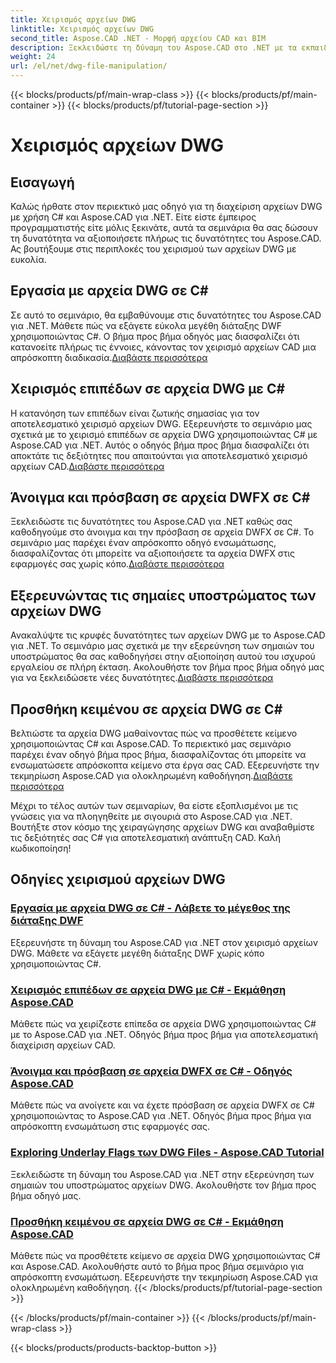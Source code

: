 ```yaml
---
title: Χειρισμός αρχείων DWG
linktitle: Χειρισμός αρχείων DWG
second_title: Aspose.CAD .NET - Μορφή αρχείου CAD και BIM
description: Ξεκλειδώστε τη δύναμη του Aspose.CAD στο .NET με τα εκπαιδευτικά μας προγράμματα DWG. Master C# για αποτελεσματικό χειρισμό CAD, εξαγωγή μεγεθών διάταξης DWF απρόσκοπτα.
weight: 24
url: /el/net/dwg-file-manipulation/
---
```


{{< blocks/products/pf/main-wrap-class >}}
{{< blocks/products/pf/main-container >}}
{{< blocks/products/pf/tutorial-page-section >}}

# Χειρισμός αρχείων DWG


## Εισαγωγή

Καλώς ήρθατε στον περιεκτικό μας οδηγό για τη διαχείριση αρχείων DWG με χρήση C# και Aspose.CAD για .NET. Είτε είστε έμπειρος προγραμματιστής είτε μόλις ξεκινάτε, αυτά τα σεμινάρια θα σας δώσουν τη δυνατότητα να αξιοποιήσετε πλήρως τις δυνατότητες του Aspose.CAD. Ας βουτήξουμε στις περιπλοκές του χειρισμού των αρχείων DWG με ευκολία.

## Εργασία με αρχεία DWG σε C#
 Σε αυτό το σεμινάριο, θα εμβαθύνουμε στις δυνατότητες του Aspose.CAD για .NET. Μάθετε πώς να εξάγετε εύκολα μεγέθη διάταξης DWF χρησιμοποιώντας C#. Ο βήμα προς βήμα οδηγός μας διασφαλίζει ότι κατανοείτε πλήρως τις έννοιες, κάνοντας τον χειρισμό αρχείων CAD μια απρόσκοπτη διαδικασία.[Διαβάστε περισσότερα](./get-size-of-dwf-layout/)

## Χειρισμός επιπέδων σε αρχεία DWG με C#
Η κατανόηση των επιπέδων είναι ζωτικής σημασίας για τον αποτελεσματικό χειρισμό αρχείων DWG. Εξερευνήστε το σεμινάριο μας σχετικά με το χειρισμό επιπέδων σε αρχεία DWG χρησιμοποιώντας C# με Aspose.CAD για .NET. Αυτός ο οδηγός βήμα προς βήμα διασφαλίζει ότι αποκτάτε τις δεξιότητες που απαιτούνται για αποτελεσματικό χειρισμό αρχείων CAD.[Διαβάστε περισσότερα](./support-of-layers/)

## Άνοιγμα και πρόσβαση σε αρχεία DWFX σε C#
 Ξεκλειδώστε τις δυνατότητες του Aspose.CAD για .NET καθώς σας καθοδηγούμε στο άνοιγμα και την πρόσβαση σε αρχεία DWFX σε C#. Το σεμινάριο μας παρέχει έναν απρόσκοπτο οδηγό ενσωμάτωσης, διασφαλίζοντας ότι μπορείτε να αξιοποιήσετε τα αρχεία DWFX στις εφαρμογές σας χωρίς κόπο.[Διαβάστε περισσότερα](./opening-and-accessing-dwfx-files/)

## Εξερευνώντας τις σημαίες υποστρώματος των αρχείων DWG
 Ανακαλύψτε τις κρυφές δυνατότητες των αρχείων DWG με το Aspose.CAD για .NET. Το σεμινάριο μας σχετικά με την εξερεύνηση των σημαιών του υποστρώματος θα σας καθοδηγήσει στην αξιοποίηση αυτού του ισχυρού εργαλείου σε πλήρη έκταση. Ακολουθήστε τον βήμα προς βήμα οδηγό μας για να ξεκλειδώσετε νέες δυνατότητες.[Διαβάστε περισσότερα](./exploring-underlay-flags-of-dwg/)

## Προσθήκη κειμένου σε αρχεία DWG σε C# 
Βελτιώστε τα αρχεία DWG μαθαίνοντας πώς να προσθέτετε κείμενο χρησιμοποιώντας C# και Aspose.CAD. Το περιεκτικό μας σεμινάριο παρέχει έναν οδηγό βήμα προς βήμα, διασφαλίζοντας ότι μπορείτε να ενσωματώσετε απρόσκοπτα κείμενο στα έργα σας CAD. Εξερευνήστε την τεκμηρίωση Aspose.CAD για ολοκληρωμένη καθοδήγηση.[Διαβάστε περισσότερα](./adding-text-to-dwg/)

Μέχρι το τέλος αυτών των σεμιναρίων, θα είστε εξοπλισμένοι με τις γνώσεις για να πλοηγηθείτε με σιγουριά στο Aspose.CAD για .NET. Βουτήξτε στον κόσμο της χειραγώγησης αρχείων DWG και αναβαθμίστε τις δεξιότητές σας C# για αποτελεσματική ανάπτυξη CAD. Καλή κωδικοποίηση!
## Οδηγίες χειρισμού αρχείων DWG
### [Εργασία με αρχεία DWG σε C# - Λάβετε το μέγεθος της διάταξης DWF](./get-size-of-dwf-layout/)
Εξερευνήστε τη δύναμη του Aspose.CAD για .NET στον χειρισμό αρχείων DWG. Μάθετε να εξάγετε μεγέθη διάταξης DWF χωρίς κόπο χρησιμοποιώντας C#.
### [Χειρισμός επιπέδων σε αρχεία DWG με C# - Εκμάθηση Aspose.CAD](./support-of-layers/)
Μάθετε πώς να χειρίζεστε επίπεδα σε αρχεία DWG χρησιμοποιώντας C# με το Aspose.CAD για .NET. Οδηγός βήμα προς βήμα για αποτελεσματική διαχείριση αρχείων CAD.
### [Άνοιγμα και πρόσβαση σε αρχεία DWFX σε C# - Οδηγός Aspose.CAD](./opening-and-accessing-dwfx-files/)
Μάθετε πώς να ανοίγετε και να έχετε πρόσβαση σε αρχεία DWFX σε C# χρησιμοποιώντας το Aspose.CAD για .NET. Οδηγός βήμα προς βήμα για απρόσκοπτη ενσωμάτωση στις εφαρμογές σας.
### [Exploring Underlay Flags των DWG Files - Aspose.CAD Tutorial](./exploring-underlay-flags-of-dwg/)
Ξεκλειδώστε τη δύναμη του Aspose.CAD για .NET στην εξερεύνηση των σημαιών του υποστρώματος αρχείων DWG. Ακολουθήστε τον βήμα προς βήμα οδηγό μας.
### [Προσθήκη κειμένου σε αρχεία DWG σε C# - Εκμάθηση Aspose.CAD](./adding-text-to-dwg/)
Μάθετε πώς να προσθέτετε κείμενο σε αρχεία DWG χρησιμοποιώντας C# και Aspose.CAD. Ακολουθήστε αυτό το βήμα προς βήμα σεμινάριο για απρόσκοπτη ενσωμάτωση. Εξερευνήστε την τεκμηρίωση Aspose.CAD για ολοκληρωμένη καθοδήγηση.
{{< /blocks/products/pf/tutorial-page-section >}}

{{< /blocks/products/pf/main-container >}}
{{< /blocks/products/pf/main-wrap-class >}}

{{< blocks/products/products-backtop-button >}}
